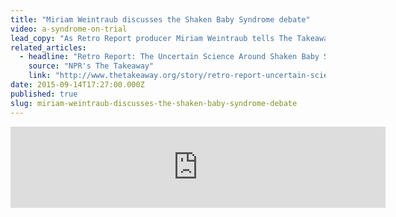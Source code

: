 ```yaml
---
title: "Miriam Weintraub discusses the Shaken Baby Syndrome debate"
video: a-syndrome-on-trial
lead_copy: "As Retro Report producer Miriam Weintraub tells The Takeaway, shaken baby syndrome had rarely been questioned publicly before Woodward's case."
related_articles:
  - headline: "Retro Report: The Uncertain Science Around Shaken Baby Syndrome"
    source: "NPR's The Takeaway"
    link: "http://www.thetakeaway.org/story/retro-report-uncertain-science-around-shaken-baby-syndrome/"
date: 2015-09-14T17:27:00.000Z
published: true
slug: miriam-weintraub-discusses-the-shaken-baby-syndrome-debate
---
```

<iframe width="600" height="130" frameborder="0" scrolling="no" src="https://www.wnyc.org/widgets/ondemand_player/takeaway/#file=%2Faudio%2Fxspf%2F530564%2F"></iframe>

